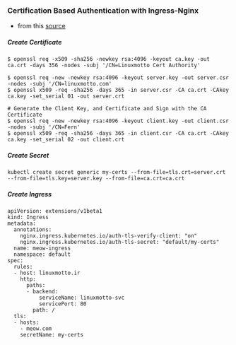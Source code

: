 ### Certification Based Authentication with Ingress-Nginx
  * from this [source](https://medium.com/@awkwardferny/configuring-certificate-based-mutual-authentication-with-kubernetes-ingress-nginx-20e7e38fdfca)
##### Create Certificate
```
$ openssl req -x509 -sha256 -newkey rsa:4096 -keyout ca.key -out ca.crt -days 356 -nodes -subj '/CN=Linuxmotto Cert Authority'

$ openssl req -new -newkey rsa:4096 -keyout server.key -out server.csr -nodes -subj '/CN=linuxmotto.com'
$ openssl x509 -req -sha256 -days 365 -in server.csr -CA ca.crt -CAkey ca.key -set_serial 01 -out server.crt

# Generate the Client Key, and Certificate and Sign with the CA Certificate
$ openssl req -new -newkey rsa:4096 -keyout client.key -out client.csr -nodes -subj '/CN=Fern'
$ openssl x509 -req -sha256 -days 365 -in client.csr -CA ca.crt -CAkey ca.key -set_serial 02 -out client.crt
```

##### Create Secret
```
kubectl create secret generic my-certs --from-file=tls.crt=server.crt --from-file=tls.key=server.key --from-file=ca.crt=ca.crt
```

##### Create Ingress
```
apiVersion: extensions/v1beta1
kind: Ingress
metadata:
  annotations:
    nginx.ingress.kubernetes.io/auth-tls-verify-client: "on"
    nginx.ingress.kubernetes.io/auth-tls-secret: "default/my-certs"
  name: meow-ingress
  namespace: default
spec:
  rules:
  - host: linuxmotto.ir
    http:
      paths:
      - backend:
          serviceName: linuxmotto-svc
          servicePort: 80
        path: /
  tls:
  - hosts:
    - meow.com
    secretName: my-certs
```